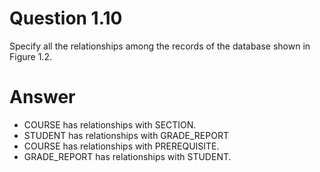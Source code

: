# Question 1.10 #

Specify all the relationships among the records of the database shown in
Figure 1.2.

# Answer #

- COURSE has relationships with SECTION.
- STUDENT has relationships with GRADE_REPORT
- COURSE has relationships with PREREQUISITE.
- GRADE_REPORT has relationships with STUDENT.



